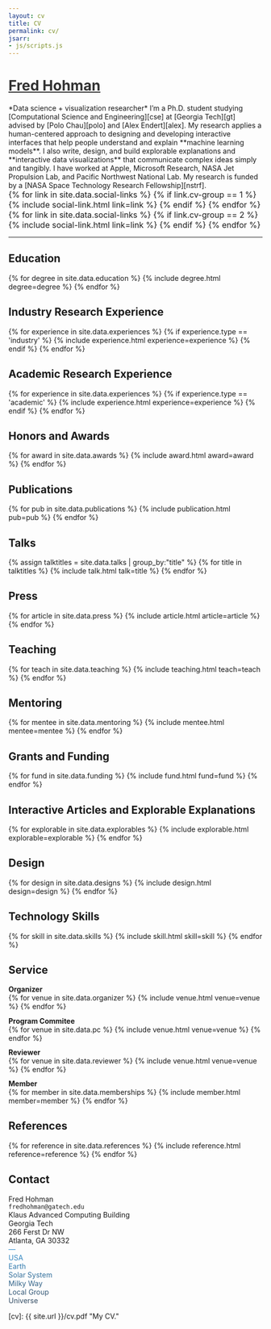 ```yaml
---
layout: cv
title: CV
permalink: cv/
jsarr:
- js/scripts.js
---
```


<h1><a style="color: #313131" href="https://fredhohman.com">Fred Hohman</a></h1>

<span class="cv-subtitle">
*<span class="cv-ai">Data science</span> + <span class="cv-vis">visualization</span> researcher*
</span>

<span class="cv-max-width">
I’m a Ph.D. student studying [Computational Science and Engineering][cse] at [Georgia Tech][gt] advised by [Polo Chau][polo] and [Alex Endert][alex].
</span>

<span class="cv-max-width">
My research applies a human-centered approach to designing and developing interactive interfaces that help people understand and explain **<span class="cv-ai">machine learning models</span>**.
I also write, design, and build explorable explanations and **<span class="cv-vis">interactive data visualizations</span>** that communicate complex ideas simply and tangibly.
</span>

<span class="cv-max-width">
I have worked at Apple, Microsoft Research, NASA Jet Propulsion Lab, and Pacific Northwest National Lab.
</span>

<span class="cv-max-width">
My research is funded by a [NASA Space Technology Research Fellowship][nstrf].
</span>


<div class="cv-image-links-wrapper" style="font-size: 16px; padding-bottom: 0;">
	<div class="cv-image-links">
		{% for link in site.data.social-links %}
			{% if link.cv-group == 1 %}
				{% include social-link.html link=link %}
			{% endif %}
		{% endfor %}
	</div>
	<div class="cv-image-links">
		{% for link in site.data.social-links %}
			{% if link.cv-group == 2 %}
				{% include social-link.html link=link %}
			{% endif %}
		{% endfor %}
	</div>
</div>


***


## Education

{% for degree in site.data.education %}
{% include degree.html degree=degree %}
{% endfor %}


## Industry Research Experience

{% for experience in site.data.experiences %}
{% if experience.type == 'industry' %}
{% include experience.html experience=experience %}
{% endif %}
{% endfor %}


## Academic Research Experience

{% for experience in site.data.experiences %}
{% if experience.type == 'academic' %}
{% include experience.html experience=experience %}
{% endif %}
{% endfor %}


## Honors and Awards

{% for award in site.data.awards %}
{% include award.html award=award %}
{% endfor %}


## Publications

{% for pub in site.data.publications %}
{% include publication.html pub=pub %}
{% endfor %}


## Talks

{% assign talktitles = site.data.talks | group_by:"title" %}
{% for title in talktitles %}
{% include talk.html talk=title %}
{% endfor %}


## Press

{% for article in site.data.press %}
{% include article.html article=article %}
{% endfor %}


## Teaching

{% for teach in site.data.teaching %}
{% include teaching.html teach=teach %}
{% endfor %}


## Mentoring

{% for mentee in site.data.mentoring %}
{% include mentee.html mentee=mentee %}
{% endfor %}


## Grants and Funding

{% for fund in site.data.funding %}
{% include fund.html fund=fund %}
{% endfor %}


## Interactive Articles and Explorable Explanations

{% for explorable in site.data.explorables %}
{% include explorable.html explorable=explorable %}
{% endfor %}


## Design

{% for design in site.data.designs %}
{% include design.html design=design %}
{% endfor %}


## Technology Skills

{% for skill in site.data.skills %}
{% include skill.html skill=skill %}
{% endfor %}


## Service

<p style="margin-bottom: 0rem"><strong>Organizer</strong></p>
{% for venue in site.data.organizer %}
{% include venue.html venue=venue %}
{% endfor %}

<p style="margin-top: 0.7rem; margin-bottom: 0rem"><strong>Program Commitee</strong></p>
{% for venue in site.data.pc %}
{% include venue.html venue=venue %}
{% endfor %}

<p style="margin-top: 0.7rem; margin-bottom: 0rem"><strong>Reviewer</strong></p>
{% for venue in site.data.reviewer %}
{% include venue.html venue=venue %}
{% endfor %}

<p style="margin-top: 0.7rem; margin-bottom: 0rem"><strong>Member</strong></p>
{% for member in site.data.memberships %}
{% include member.html member=member %}
{% endfor %}


## References

{% for reference in site.data.references %}
{% include reference.html reference=reference %}
{% endfor %}


## Contact

Fred Hohman  
`fredhohman@gatech.edu`  
Klaus Advanced Computing Building  
Georgia Tech  
266 Ferst Dr NW  
Atlanta, GA 30332  
<span style="background: linear-gradient(0deg, #34495e, #3498db); -webkit-background-clip: text; -webkit-text-fill-color: transparent; display: block">
—  
USA  
Earth  
Solar System  
Milky Way  
Local Group  
Universe  
</span>


[cv]: {{ site.url }}/cv.pdf "My CV."

[poloclub]: http://poloclub.gatech.edu "Polo Club of Data Science"
[gt]: http://gatech.edu "Georgia Tech"
[cse]: http://cse.gatech.edu "GT Computational Science and Engineering"
[coc]: http://www.cc.gatech.edu "GT College of Computing"

[fred]: http://fredhohman.com "Fred Hohman"
[polo]: http://www.cc.gatech.edu/~dchau/ "Polo Chau"
[alex]: http://va.gatech.edu/endert/ "Alex Endert"

[jpl]: https://www.jpl.nasa.gov/ "NASA Jet Propulsion Lab"
[hi]: https://www.hi.jpl.nasa.gov/ "Human Interfaces Group at NASA JPL"
[pnnl]: https://www.pnnl.gov/ "Pacific Northwest National Laboratory"
[dsa]: http://www.pnnl.gov/nationalsecurity/technical/capabilities/computing/data_sciences.stm "Data Sciences and Analytics Group at PNNL"
[msr]: https://www.microsoft.com/en-us/research/ "Microsoft Research"
[msr-hci]: https://www.microsoft.com/en-us/research/group/human-computer-interaction/ "HCI@MSR"

[twitter]: https:/www.twitter.com/fredhohman "@fredhohman"
[github]: https:/www.github.com/fredhohman "github.com/fredhohman"
[nstrf]: https://www.nasa.gov/strg/nstrf "NASA Space Technology Research Fellowship"
